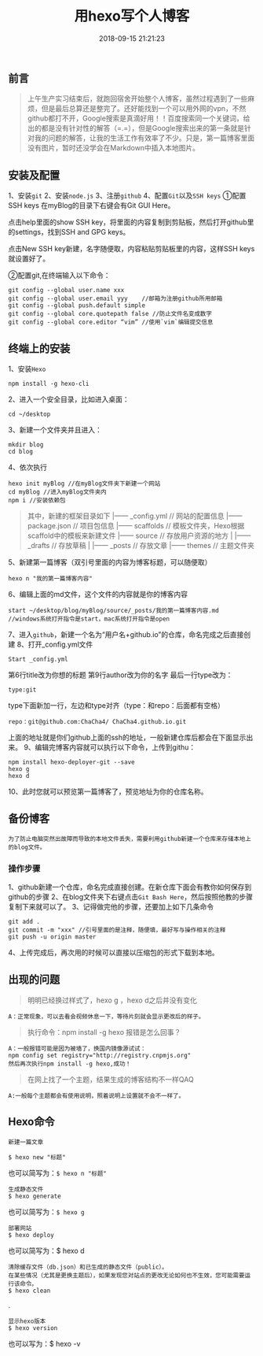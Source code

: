 ﻿---
title: 用hexo写个人博客
date: 2018-09-15 21:21:23
tags: 
- hexo 
- git 
- github
- toc: true
---


## 前言
>上午生产实习结束后，就跑回宿舍开始整个人博客，虽然过程遇到了一些麻烦，但是最后总算还是整完了。还好能找到一个可以用外网的vpn，不然github都打不开，Google搜索是真滴好用！！百度搜索同一个关键词，给出的都是没有针对性的解答（=.=），但是Google搜索出来的第一条就是针对我的问题的解答，让我的生活工作有效率了不少。只是，第一篇博客里面没有图片，暂时还没学会在Markdown中插入本地图片。

## 安装及配置

1、安装`git`
2、安装`node.js`
3、注册`github`
4、配置`Git`以及`SSH keys`
①配置SSH keys
在myBlog的目录下右键会有Git GUI Here。

点击help里面的show SSH key，将里面的内容复制到剪贴板，然后打开github里的settings，找到SSH and GPG keys。

点击New SSH key新建，名字随便取，内容粘贴剪贴板里的内容，这样SSH keys就设置好了。

②配置git,在终端输入以下命令：

    git config --global user.name xxx
    git config --global user.email yyy    //邮箱为注册github所用邮箱
    git config --global push.default simple
    git config --global core.quotepath false //防止文件名变成数字
    git config --global core.editor “vim” //使用`vim`编辑提交信息

## 终端上的安装

1、安装`Hexo`

    npm install -g hexo-cli
2、进入一个安全目录，比如进入桌面：

    cd ~/desktop
3、新建一个文件夹并且进入：
    
    mkdir blog
    cd blog
4、依次执行

    hexo init myBlog //在myBlog文件夹下新建一个网站
    cd myBlog //进入myBlog文件夹内
    npm i //安装依赖包
    
>其中，新建的框架目录如下
|—— _config.yml             // 网站的配置信息
|—— package.json            // 项目包信息
|—— scaffolds               // 模板文件夹，Hexo根据scaffold中的模板来新建文件
|—— source                  // 存放用户资源的地方
|   |—— _drafts             // 存放草稿
|   |—— _posts              // 存放文章
|—— themes                  // 主题文件夹

5、新建第一篇博客（双引号里面的内容为博客标题，可以随便取）

    hexo n "我的第一篇博客内容"
6、编辑上面的md文件，这个文件的内容就是你的博客内容

    start ~/desktop/blog/myBlog/source/_posts/我的第一篇博客内容.md      //windows系统打开指令是start，mac系统打开指令是open
7、进入`github`，新建一个名为“用户名+github.io”的仓库，命名完成之后直接创建
8、打开_config.yml文件

    Start _config.yml

第6行title改为你想的标题
第9行author改为你的名字
最后一行type改为：
    
    type:git
type下面新加一行，左边和type对齐（type：和repo：后面都有空格）

    repo：git@github.com:ChaCha4/ ChaCha4.github.io.git
上面的地址就是你们github上面的ssh的地址，一般新建仓库后都会在下面显示出来。
9、编辑完博客内容就可以执行以下命令，上传到githu：

    npm install hexo-deployer-git --save
    hexo g
    hexo d
10、此时您就可以预览第一篇博客了，预览地址为你的仓库名称。
## 备份博客


    为了防止电脑突然出故障而导致的本地文件丢失，需要利用github新建一个仓库来存储本地上的blog文件。

### 操作步骤


1、github新建一个仓库，命名完成直接创建。在新仓库下面会有教你如何保存到github的步骤
2、在blog文件夹下右键点击`Git Bash Here`，然后按照他教的步骤复制下来就可以了。
3、记得做完他的步骤，还要加上如下几条命令

    git add . 
    git commit -m "xxx" //引号里面的是注释，随便填，最好写与操作相关的注释
    git push -u origin master
4、上传完成后，再次用的时候可以直接以压缩包的形式下载到本地。
## 出现的问题


>明明已经换过样式了，hexo g ，hexo d之后并没有变化

    A：正常现象，可以去看会视频休息一下，等待片刻就会显示更改后的样子。

>执行命令：npm install -g hexo 报错是怎么回事？

    A：一般报错可能是因为被墙了，换国内镜像源试试：
    npm config set registry="http://registry.cnpmjs.org"
    然后再次执行npm install -g hexo,成功！

>在网上找了一个主题，结果生成的博客结构不一样QAQ

    A:一般每个主题都会有使用说明，照着说明上设置就不会不一样了。
    
## Hexo命令


    新建一篇文章

    $ hexo new "标题"

也可以简写为：`$ hexo n "标题"`
    
    生成静态文件
    $ hexo generate
也可以简写为：`$ hexo g`

    部署网站
    $ hexo deploy

也可以简写为：$ hexo d

    清除缓存文件（db.json）和已生成的静态文件（public）。
    在某些情况（尤其是更换主题后），如果发现您对站点的更改无论如何也不生效，您可能需要运行该命令。
    $ hexo clean
   .
   
    显示hexo版本
    $ hexo version
    
也可以写为：$ hexo -v
